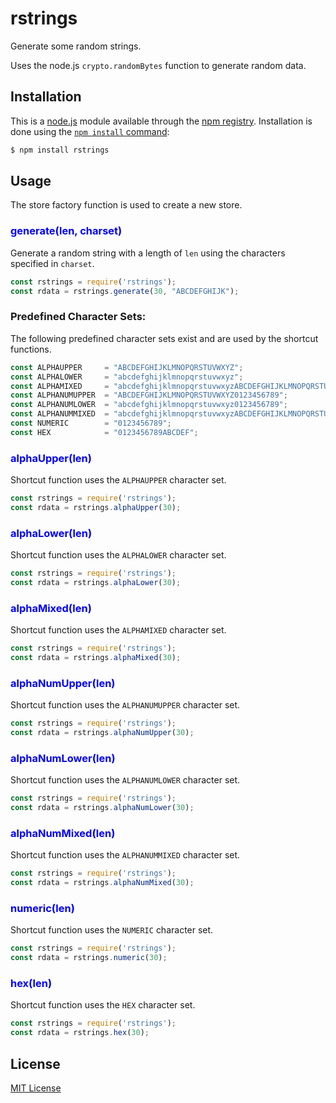 # rstrings

Generate some random strings.  

Uses the node.js `crypto.randomBytes` function to generate random data.


## Installation

This is a [node.js](https://nodejs.org) module available through the
[npm registry](https://www.npmjs.com/). Installation is done using the
[`npm install` command](https://docs.npmjs.com/getting-started/installing-npm-packages-locally):

```sh
$ npm install rstrings
```

## Usage

The store factory function is used to create a new store.  

### **<span style="color:blue">generate(len, charset)</span>**  
Generate a random string with a length of `len` using the characters specified in `charset`.

```javascript
const rstrings = require('rstrings');
const rdata = rstrings.generate(30, "ABCDEFGHIJK");
```

### Predefined Character Sets:
The following predefined character sets exist and are used by the shortcut functions.

```javascript
const ALPHAUPPER     = "ABCDEFGHIJKLMNOPQRSTUVWXYZ";
const ALPHALOWER     = "abcdefghijklmnopqrstuvwxyz";
const ALPHAMIXED     = "abcdefghijklmnopqrstuvwxyzABCDEFGHIJKLMNOPQRSTUVWXYZ";
const ALPHANUMUPPER  = "ABCDEFGHIJKLMNOPQRSTUVWXYZ0123456789";
const ALPHANUMLOWER  = "abcdefghijklmnopqrstuvwxyz0123456789";
const ALPHANUMMIXED  = "abcdefghijklmnopqrstuvwxyzABCDEFGHIJKLMNOPQRSTUVWXYZ0123456789";
const NUMERIC        = "0123456789";
const HEX            = "0123456789ABCDEF";
```

### **<span style="color:blue">alphaUpper(len)</span>**  
Shortcut function uses the `ALPHAUPPER` character set.

```javascript
const rstrings = require('rstrings');
const rdata = rstrings.alphaUpper(30);
```

### **<span style="color:blue">alphaLower(len)</span>**  
Shortcut function uses the `ALPHALOWER` character set.

```javascript
const rstrings = require('rstrings');
const rdata = rstrings.alphaLower(30);
```

### **<span style="color:blue">alphaMixed(len)</span>**  
Shortcut function uses the `ALPHAMIXED` character set.

```javascript
const rstrings = require('rstrings');
const rdata = rstrings.alphaMixed(30);
```

### **<span style="color:blue">alphaNumUpper(len)</span>**  
Shortcut function uses the `ALPHANUMUPPER` character set.

```javascript
const rstrings = require('rstrings');
const rdata = rstrings.alphaNumUpper(30);
```

### **<span style="color:blue">alphaNumLower(len)</span>**  
Shortcut function uses the `ALPHANUMLOWER` character set.

```javascript
const rstrings = require('rstrings');
const rdata = rstrings.alphaNumLower(30);
```

### **<span style="color:blue">alphaNumMixed(len)</span>**  
Shortcut function uses the `ALPHANUMMIXED` character set.

```javascript
const rstrings = require('rstrings');
const rdata = rstrings.alphaNumMixed(30);
```

### **<span style="color:blue">numeric(len)</span>**  
Shortcut function uses the `NUMERIC` character set.

```javascript
const rstrings = require('rstrings');
const rdata = rstrings.numeric(30);
```

### **<span style="color:blue">hex(len)</span>**  
Shortcut function uses the `HEX` character set.

```javascript
const rstrings = require('rstrings');
const rdata = rstrings.hex(30);
```

## License

[MIT License](http://www.opensource.org/licenses/mit-license.php)

